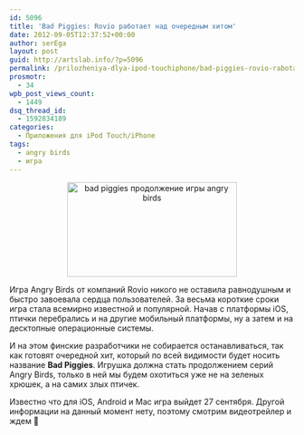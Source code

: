 ```yaml
---
id: 5096
title: 'Bad Piggies: Rovio работает над очередным хитом'
date: 2012-09-05T12:37:52+00:00
author: serEga
layout: post
guid: http://artslab.info/?p=5096
permalink: /prilozheniya-dlya-ipod-touchiphone/bad-piggies-rovio-rabotaet-nad-ocherednoj-igroj/
prosmotr:
  - 34
wpb_post_views_count:
  - 1449
dsq_thread_id:
  - 1592834189
categories:
  - Приложения для iPod Touch/iPhone
tags:
  - angry birds
  - игра
---
```

<center>
  <a href="http://img.artslab.info/bad_piggies_prodolzhenie_angry_birds.jpeg"><img src="http://img.artslab.info/bad_piggies_prodolzhenie_angry_birds-300x167.jpg" alt="bad piggies продолжение игры angry birds" title="bad_piggies_prodolzhenie_angry_birds" width="300" height="167" class="aligncenter size-medium wp-image-5101" /></a>
</center>

Игра Angry Birds от компаний Rovio никого не оставила равнодушным и быстро завоевала сердца пользователей. За весьма короткие сроки игра стала всемирно известной и популярной. Начав с платформы iOS, птички перебрались и на другие мобильный платформы, ну а затем и на десктопные операционные системы.

И на этом финские разработчики не собирается останавливаться, так как готовят очередной хит, который по всей видимости будет носить название **Bad Piggies**. Игрушка должна стать продолжением серий Angry Birds, только в ней мы будем охотиться уже не на зеленых хрюшек, а на самих злых птичек.

Известно что для iOS, Android и Mac игра выйдет 27 сентября. Другой информации на данный момент нету, поэтому смотрим видеотрейлер и ждем 🙂